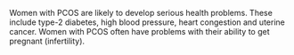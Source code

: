 Women with PCOS are likely to develop serious health problems. These include type-2 diabetes, high blood pressure, heart congestion and uterine cancer. Women with PCOS often have problems with their ability to get pregnant (infertility).
